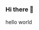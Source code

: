 ### Hi there 👋
hello world
<!--
**RealHard23/RealHard23** is a ✨ _special_ ✨ repository because its `README.md` (this file) appears on your GitHub profile.

Here are some ideas to get you started:

This is just a beginner's experiment. If there is any mistake, I apologize. I accept all advice. Thank you.

https://t.me/PROJECT_RealHard
